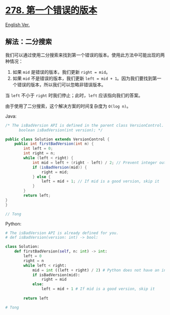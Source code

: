 # [278. 第一个错误的版本](https://leetcode.com/problems/first-bad-version/)

[English Ver.](/Solution/0278_First_Bad_Version.md)

## 解法：二分搜索

我们可以通过使用二分搜索来找到第一个错误的版本。使用此方法中可能出现的两种情况：

1. 如果 `mid` 是错误的版本，我们更新 `right = mid`。
2. 如果 `mid` 不是错误的版本，我们更新 `left = mid + 1`。因为我们要找到第一个错误的版本，所以我们可以忽略非错误版本。

当 `left` 不小于 `right` 时我们停止；此时，`left` 应该指向我们的答案。

由于使用了二分搜索，这个解决方案的时间复杂度为 `O(log n)`。

Java:

```java
/* The isBadVersion API is defined in the parent class VersionControl.
      boolean isBadVersion(int version); */

public class Solution extends VersionControl {
    public int firstBadVersion(int n) {
        int left = 0;
        int right = n;
        while (left < right) {
            int mid = left + (right - left) / 2; // Prevent integer out of bound
            if (isBadVersion(mid)) {
                right = mid;
            } else {
                left = mid + 1; // If mid is a good version, skip it
            }
        }
        return left;
}
}

// Tong
```

Python:

```python
# The isBadVersion API is already defined for you.
# def isBadVersion(version: int) -> bool:

class Solution:
    def firstBadVersion(self, n: int) -> int:
        left = 0
        right = n
        while left < right:
            mid = int ((left + right) / 2) # Python does not have an integer limit, however we need to regulate data type for mid in order to return an int
            if isBadVersion(mid):
                right = mid
            else:
                left = mid + 1 # If mid is a good version, skip it
  
        return left

# Tong
```
